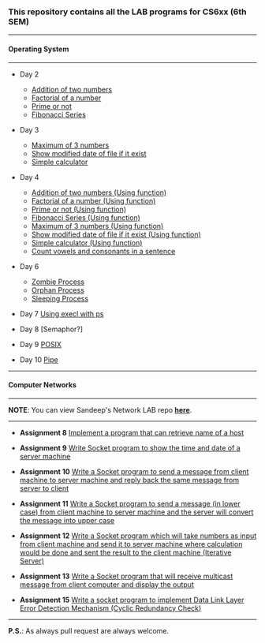 ### This repository contains all the LAB programs for CS6xx (6th SEM)

***

#### Operating System

***

* Day 2

	* [Addition of two numbers](https://github.com/Dibakarroy1997/CS6xx/blob/master/%5BCS693%5D%20Operating%20System/Bash%20Program/Day_2_1_addNumbers.sh)
	* [Factorial of a number](https://github.com/Dibakarroy1997/CS6xx/blob/master/%5BCS693%5D%20Operating%20System/Bash%20Program/Day_2_2_factorial.sh)
	* [Prime or not](https://github.com/Dibakarroy1997/CS6xx/blob/master/%5BCS693%5D%20Operating%20System/Bash%20Program/Day_2_3_prime.sh)
	* [Fibonacci Series](https://github.com/Dibakarroy1997/CS6xx/blob/master/%5BCS693%5D%20Operating%20System/Bash%20Program/Day_2_4_fibonacci.sh)

* Day 3
	* [Maximum of 3 numbers](https://github.com/Dibakarroy1997/CS6xx/blob/master/%5BCS693%5D%20Operating%20System/Bash%20Program/Day_3_1_maxNum.sh)
	* [Show modified date of file if it exist](https://github.com/Dibakarroy1997/CS6xx/blob/master/%5BCS693%5D%20Operating%20System/Bash%20Program/Day_3_2_accessAndDisplayLastModified.sh)
	* [Simple calculator](https://github.com/Dibakarroy1997/CS6xx/blob/master/%5BCS693%5D%20Operating%20System/Bash%20Program/Day_3_3_calculator.sh)

* Day 4
	* [Addition of two numbers (Using function)](https://github.com/Dibakarroy1997/CS6xx/blob/master/%5BCS693%5D%20Operating%20System/Bash%20Program/Day_4_1_1_addNumbers.sh)
	* [Factorial of a number (Using function)](https://github.com/Dibakarroy1997/CS6xx/blob/master/%5BCS693%5D%20Operating%20System/Bash%20Program/Day_4_1_2_factorial.sh)
	* [Prime or not (Using function)](https://github.com/Dibakarroy1997/CS6xx/blob/master/%5BCS693%5D%20Operating%20System/Bash%20Program/Day_4_1_3_prime.sh)
	* [Fibonacci Series (Using function)](https://github.com/Dibakarroy1997/CS6xx/blob/master/%5BCS693%5D%20Operating%20System/Bash%20Program/Day_4_1_4_fibonacci.sh)
	* [Maximum of 3 numbers (Using function)](https://github.com/Dibakarroy1997/CS6xx/blob/master/%5BCS693%5D%20Operating%20System/Bash%20Program/Day_4_1_5_maxNum.sh)
	* [Show modified date of file if it exist (Using function)](https://github.com/Dibakarroy1997/CS6xx/blob/master/%5BCS693%5D%20Operating%20System/Bash%20Program/Day_4_1_6_accessAndDisplayLastModified.sh)
	* [Simple calculator (Using function)](https://github.com/Dibakarroy1997/CS6xx/blob/master/%5BCS693%5D%20Operating%20System/Bash%20Program/Day_4_1_7_calculator.sh)
	* [Count vowels and consonants in a sentence](https://github.com/Dibakarroy1997/CS6xx/blob/master/%5BCS693%5D%20Operating%20System/Bash%20Program/Day_4_2_countVowelsAndConsonants.sh)

* Day 6
	* [Zombie Process](https://github.com/Dibakarroy1997/CS6xx/blob/master/%5BCS693%5D%20Operating%20System/C%20Program/Day_6_1_Zombie_process.c)
	* [Orphan Process](https://github.com/Dibakarroy1997/CS6xx/blob/master/%5BCS693%5D%20Operating%20System/C%20Program/Day_6_2_Orphan_process.c)
	* [Sleeping Process](https://github.com/Dibakarroy1997/CS6xx/blob/master/%5BCS693%5D%20Operating%20System/C%20Program/Day_6_3_Sleeping_process.c)

* Day 7 [Using execl with ps](https://github.com/Dibakarroy1997/CS6xx/blob/master/%5BCS693%5D%20Operating%20System/C%20Program/Day_7_exec.c)

* Day 8 [Semaphor?]

* Day 9 [POSIX](https://github.com/Dibakarroy1997/CS6xx/blob/master/%5BCS693%5D%20Operating%20System/C%20Program/Day_9_POSIX_thread.c)

* Day 10 [Pipe](https://github.com/Dibakarroy1997/CS6xx/blob/master/%5BCS693%5D%20Operating%20System/C%20Program/Day_10_pipe.c)

***

#### Computer Networks

***

**NOTE**: You can view Sandeep's Network LAB repo **[here](https://github.com/sandyjswl/CS-692)**.

***

* **Assignment 8** [Implement a program that can retrieve name of a host](https://github.com/Dibakarroy1997/CS6xx/blob/master/%5BCS692%5D%20Computer%20Network/ShowHostName.java)

* **Assignment 9** [Write Socket program to show the time and date of a server machine](https://github.com/Dibakarroy1997/CS6xx/tree/master/%5BCS692%5D%20Computer%20Network/Socket/Date%20and%20Time)

* **Assignment 10** [Write a Socket program to send a message from client machine to server machine and reply back the same message from server to client](https://github.com/Dibakarroy1997/CS6xx/tree/master/%5BCS692%5D%20Computer%20Network/Socket/Multicast)

* **Assignment 11** [Write a Socket program to send a message (in lower case) from client machine to server machine and the server will convert the message into upper case](https://github.com/Dibakarroy1997/CS6xx/tree/master/%5BCS692%5D%20Computer%20Network/Socket/LowerCase%20To%20UpperCase)

* **Assignment 12** [Write a Socket program which will take numbers as input from client machine and send it to server machine where calculation would be done and sent the result to the client machine (Iterative Server)](https://github.com/Dibakarroy1997/CS6xx/tree/master/%5BCS692%5D%20Computer%20Network/Socket/Calculation)

* **Assignment 13** [Write a Socket program that will receive multicast message from client computer and display the output](https://github.com/Dibakarroy1997/CS6xx/tree/master/%5BCS692%5D%20Computer%20Network/Socket/Multicast)

* **Assignment 15** [Write a socket program to implement Data Link Layer Error Detection Mechanism (Cyclic Redundancy Check)](https://github.com/Dibakarroy1997/CS6xx/tree/master/%5BCS692%5D%20Computer%20Network/CRC)

***

**P.S.**: As always pull request are always welcome.